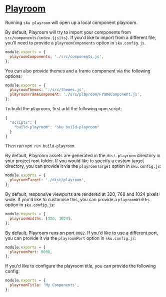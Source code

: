 # [Playroom](https://github.com/seek-oss/playroom)

Running `sku playroom` will open up a local component playroom.

By default, Playroom will try to import your components from `src/components/index.{js|ts}`. If you'd like to import from a different file, you'll need to provide a `playroomComponents` option in `sku.config.js`.

```js
module.exports = {
  playroomComponents: './src/components.js',
};
```

You can also provide themes and a frame component via the following options:

```js
module.exports = {
  playroomThemes: './src/themes.js',
  playroomFrameComponent: './src/playroom/FrameComponent.js',
};
```

To build the playroom, first add the following npm script:

```js
{
  "scripts": {
    "build-playroom": "sku build-playroom"
  }
}
```

Then run `npm run build-playroom`.

By default, Playroom assets are generated in the `dist-playroom` directory in your project root folder. If you would like to specify a custom target directory, you can provide it via the `playroomTarget` option in `sku.config.js`:

```js
module.exports = {
  playroomTarget: './dist/playroom',
};
```

By default, responsive viewports are rendered at 320, 768 and 1024 pixels wide. If you'd like to customise this, you can provide a `playroomWidths` option in `sku.config.js`:

```js
module.exports = {
  playroomWidths: [320, 1024],
};
```

By default, Playroom runs on port `8082`. If you'd like to use a different port, you can provide it via the `playroomPort` option in `sku.config.js`:

```js
module.exports = {
  playroomPort: 9000,
};
```

If you'd like to configure the playroom title, you can provide the following config:

```js
module.exports = {
  playroomTitle: 'My Components',
};
```
